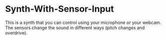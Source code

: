 # Synth-With-Sensor-Input
This is a synth that you can control using your microphone or your webcam. The sensors change the sound in different ways (pitch changes and overdrive). 
